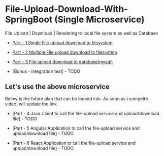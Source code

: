 # File-Upload-Download-With-SpringBoot (Single Microservice)
 File Upload | Download | Rendering to local file system as well as Database
 
 * [Part - 1 Single File upload download to filesystem](https://youtu.be/LUq4UtsGcyU)
 
 * [Part - 2 Multiple File upload download to filesystem](https://youtu.be/l0HsJJzCTj4)
 
 * [Part - 3 File upload download to database(mysql)](https://youtu.be/8YDeBkNidmg)
 
 * [Bonus - Integration test] - TODO
 
 
## Let's use the above microservice 

Below is the future plan that can be looked into. As soon as i compelte video, will update the link

* [Part - 4 Java Client to call the file-upload service and upload/download file] - TODO

* [Part - 5 Angular Application to call the file-upload service and upload/download file] - TODO

* [Part - 6 React Application to call the file-upload service and upload/download file] - TODO
